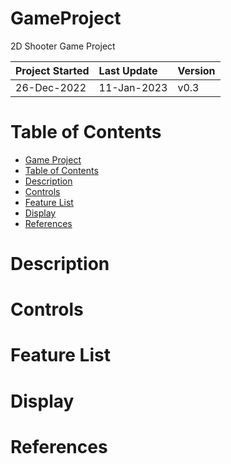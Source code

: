 # GameProject
2D Shooter Game Project

| Project Started | Last Update | Version |
| :-------------- | :---------- | :------ |
| 26-Dec-2022     | 11-Jan-2023 | v0.3    |

# Table of Contents
- [Game Project](#GameProject)
- [Table of Contents](#table-of-contents)
- [Description](#description)
- [Controls](#controls)
- [Feature List](#feature-list)
- [Display](#display)
- [References](#references)

# Description

# Controls

# Feature List

# Display

# References
